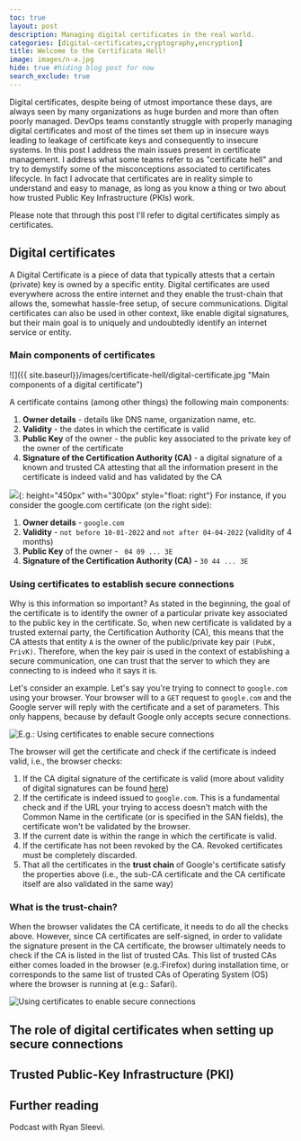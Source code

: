 ```yaml
---
toc: true
layout: post
description: Managing digital certificates in the real world.
categories: [digital-certificates,cryptography,encryption]
title: Welcome to the Certificate Hell! 
image: images/n-a.jpg
hide: true #hiding blog post for now 
search_exclude: true
---
```


Digital certificates, despite being of utmost importance these days, are always seen by many organizations as huge burden and more than often poorly managed. DevOps teams constantly struggle with properly managing digital certificates and most of the times set them up in insecure ways leading to leakage of certificate keys and consequently to insecure systems. 
In this post I address the main issues present in certificate management. I address what some teams refer to as "certificate hell" and try to demystify some of the misconceptions associated to certificates lifecycle. 
In fact I advocate that certificates are in reality simple to understand and easy to manage, as long as you know a thing or two about how trusted Public Key Infrastructure (PKIs) work.  

Please note that through this post I'll refer to digital certificates simply as certificates.


## Digital certificates 

A Digital Certificate is a piece of data that typically attests that a certain (private) key is owned by a specific entity. Digital certificates are used everywhere across the entire internet and they enable the trust-chain that allows the, somewhat hassle-free setup, of secure communications. Digital certificates can also be used in other context, like enable digital signatures, but their main goal is to uniquely and undoubtedly identify an internet service or entity. 


### Main components of certificates

![]({{ site.baseurl}}/images/certificate-hell/digital-certificate.jpg "Main components of a digital certificate")

A certificate contains (among other things) the following main components:
1. **Owner details** - details like DNS name, organization name, etc.
2. **Validity** - the dates in which the certificate is valid
3. **Public Key** of the owner - the public key associated to the private key of the owner of the certificate 
4. **Signature of the Certification Authority (CA)** - a digital signature of a known and trusted CA attesting that all the information present in the certificate is indeed valid and has validated by the CA 


![]({{site.baseurl}}/images/certificate-hell/google-certificate.png " "){: height="450px" with="300px" style="float: right"}
For instance, if you consider the google.com certificate (on the right side):
1. **Owner details** - `google.com`
2. **Validity** - `not before 10-01-2022` and `not after 04-04-2022` (validity of 4 months)
3. **Public Key** of the owner - ` 04 09 ... 3E` 
4. **Signature of the Certification Authority (CA)** - `30 44 ... 3E`

### Using certificates to establish secure connections

Why is this information so important? As stated in the beginning, the goal of the certificate is to identify the owner of a particular private key associated to the public key in the certificate. 
So, when new certificate is validated by a trusted external party, the Certification Authority (CA), this means that the CA attests that entity `A` is the owner of the public/private key pair `(PubK, PrivK)`. Therefore, when the key pair is used in the context of establishing a secure communication, one can trust that the server to which they are connecting to is indeed who it says it is. 


Let's consider an example. Let's say you're trying to connect to `google.com` using your browser. Your browser will to a `GET` request to `google.com` and the Google server will reply with the certificate and a set of parameters. This only happens, because by default Google only accepts secure connections.

![]({{site.baseurl}}/images/certificate-hell/eg-secure-connections.jpg "E.g.: Using certificates to enable secure connections")

The browser will get the certificate and check if the certificate is indeed valid, i.e., the browser checks:
1. If the CA digital signature of the certificate is valid (more about validity of digital signatures can be found [here](https://en.wikipedia.org/wiki/Digital_signature))
2. If the certificate is indeed issued to `google.com`. This is a fundamental check and if the URL your trying to access doesn't match with the Common Name in the certificate (or is specified in the SAN fields), the certificate won't be validated by the browser. 
3. If the current date is within the range in which the certificate is valid.
4. If the certificate has not been revoked by the CA. Revoked certificates must be completely discarded.
5. That all the certificates in the **trust chain** of Google's certificate satisfy the properties above (i.e., the sub-CA certificate and the CA certificate itself are also validated in the same way) 

### What is the trust-chain?


When the browser validates the CA certificate, it needs to do all the checks above. However, since CA certificates are self-signed, in order to validate the signature present in the CA certificate, the browser ultimately needs to check if the CA is listed in the list of trusted CAs. 
This list of trusted CAs either comes loaded in the browser (e.g.:Firefox) during installation time, or corresponds to the same list of trusted CAs of Operating System (OS) where the browser is running at (e.g.: Safari). 

![]({{site.baseurl}}/images/certificate-hell/secure-connections.jpg "Using certificates to enable secure connections")


## The role of digital certificates when setting up secure connections



## Trusted Public-Key Infrastructure (PKI)



## Further reading

Podcast with Ryan Sleevi.

